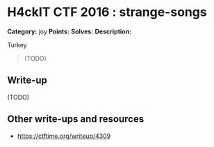 # H4ckIT CTF 2016 : strange-songs

**Category:** joy
**Points:**
**Solves:**
**Description:**

Turkey

> (TODO)

## Write-up

(TODO)

## Other write-ups and resources

* https://ctftime.org/writeup/4309
